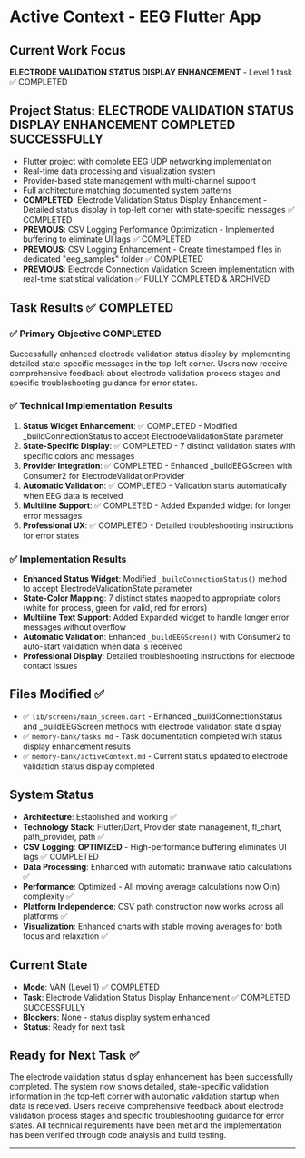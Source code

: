 ﻿# Active Context - EEG Flutter App

## Current Work Focus
**ELECTRODE VALIDATION STATUS DISPLAY ENHANCEMENT** - Level 1 task ✅ COMPLETED

## Project Status: ELECTRODE VALIDATION STATUS DISPLAY ENHANCEMENT COMPLETED SUCCESSFULLY
- Flutter project with complete EEG UDP networking implementation
- Real-time data processing and visualization system
- Provider-based state management with multi-channel support
- Full architecture matching documented system patterns
- **COMPLETED**: Electrode Validation Status Display Enhancement - Detailed status display in top-left corner with state-specific messages ✅ COMPLETED
- **PREVIOUS**: CSV Logging Performance Optimization - Implemented buffering to eliminate UI lags ✅ COMPLETED
- **PREVIOUS**: CSV Logging Enhancement - Create timestamped files in dedicated "eeg_samples" folder ✅ COMPLETED
- **PREVIOUS**: Electrode Connection Validation Screen implementation with real-time statistical validation ✅ FULLY COMPLETED & ARCHIVED

## Task Results ✅ COMPLETED

### ✅ Primary Objective COMPLETED
Successfully enhanced electrode validation status display by implementing detailed state-specific messages in the top-left corner. Users now receive comprehensive feedback about electrode validation process stages and specific troubleshooting guidance for error states.

### ✅ Technical Implementation Results
1. **Status Widget Enhancement**: ✅ COMPLETED - Modified _buildConnectionStatus to accept ElectrodeValidationState parameter
2. **State-Specific Display**: ✅ COMPLETED - 7 distinct validation states with specific colors and messages
3. **Provider Integration**: ✅ COMPLETED - Enhanced _buildEEGScreen with Consumer2 for ElectrodeValidationProvider
4. **Automatic Validation**: ✅ COMPLETED - Validation starts automatically when EEG data is received
5. **Multiline Support**: ✅ COMPLETED - Added Expanded widget for longer error messages
6. **Professional UX**: ✅ COMPLETED - Detailed troubleshooting instructions for error states

### ✅ Implementation Results
- **Enhanced Status Widget**: Modified `_buildConnectionStatus()` method to accept ElectrodeValidationState parameter
- **State-Color Mapping**: 7 distinct states mapped to appropriate colors (white for process, green for valid, red for errors)
- **Multiline Text Support**: Added Expanded widget to handle longer error messages without overflow
- **Automatic Validation**: Enhanced `_buildEEGScreen()` with Consumer2 to auto-start validation when data is received
- **Professional Display**: Detailed troubleshooting instructions for electrode contact issues

## Files Modified ✅
- ✅ `lib/screens/main_screen.dart` - Enhanced _buildConnectionStatus and _buildEEGScreen methods with electrode validation state display
- ✅ `memory-bank/tasks.md` - Task documentation completed with status display enhancement results
- ✅ `memory-bank/activeContext.md` - Current status updated to electrode validation status display completed

## System Status
- **Architecture**: Established and working ✅
- **Technology Stack**: Flutter/Dart, Provider state management, fl_chart, path_provider, path ✅
- **CSV Logging**: **OPTIMIZED** - High-performance buffering eliminates UI lags ✅ COMPLETED
- **Data Processing**: Enhanced with automatic brainwave ratio calculations ✅
- **Performance**: Optimized - All moving average calculations now O(n) complexity ✅
- **Platform Independence**: CSV path construction now works across all platforms ✅
- **Visualization**: Enhanced charts with stable moving averages for both focus and relaxation ✅

## Current State
- **Mode**: VAN (Level 1) ✅ COMPLETED
- **Task**: Electrode Validation Status Display Enhancement ✅ COMPLETED SUCCESSFULLY
- **Blockers**: None - status display system enhanced
- **Status**: Ready for next task

## Ready for Next Task ✅
The electrode validation status display enhancement has been successfully completed. The system now shows detailed, state-specific validation information in the top-left corner with automatic validation startup when data is received. Users receive comprehensive feedback about electrode validation process stages and specific troubleshooting guidance for error states. All technical requirements have been met and the implementation has been verified through code analysis and build testing.

---



